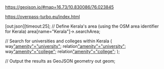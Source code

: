 <!-- Testing site -->
https://geojson.io/#map=16.73/10.830086/76.023845
<!-- API provider -->
https://overpass-turbo.eu/index.html
<!-- prompt -->
[out:json][timeout:25];
// Define Kerala's area (using the OSM area identifier for Kerala)
area[name="Kerala"]->.searchArea;

// Search for universities and colleges within Kerala
(
  way["amenity"="university"](area.searchArea);
  relation["amenity"="university"](area.searchArea);
  way["amenity"="college"](area.searchArea);
  relation["amenity"="college"](area.searchArea);
);

// Output the results as GeoJSON geometry
out geom;
